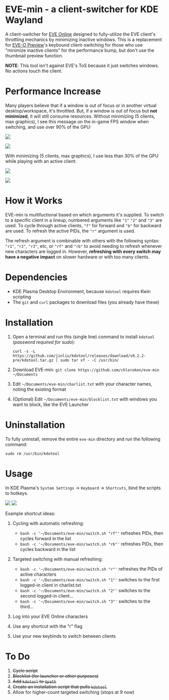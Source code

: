 # EVE-min - a client-switcher for KDE Wayland

A client-switcher for [EVE Online](https://www.eveonline.com/) designed to fully-utilize the EVE client's throttling mechanics by minimizing inactive windows. This is a replacement for [EVE-O Preview](https://github.com/Proopai/eve-o-preview)'s keybound client-switching for those who use "minimize inactive clients" for the performance bump, but don't use the thumbnail preview function.

**NOTE**: This tool isn't against EVE's ToS because it just switches windows. No actions touch the client.

# Performance Increase

Many players believe that if a window is out of focus or in another virtual desktop/workspace, it's throttled. But, if a window is out of focus but **not minimized**, it will still consume resources. Without minimizing (5 clients, max graphics), I see this message on the in-game FPS window when switching, and use over 90% of the GPU:

![](https://i.imgur.com/DNjdWlJ.png)

![](https://i.imgur.com/WT68EQP.png) 

With minimizing (5 clients, max graphics), I use less than 30% of the GPU while playing with an active client:

![](https://i.imgur.com/RL25rqR.png)

![](https://i.imgur.com/NxriGDH.png)

# How it Works

EVE-min is multifuctional based on which arguments it's supplied. To switch to a specific client in a lineup, numbered arguments like `"1"` `"2"` and `"3"` are used. To cycle through active clients, `"f"` for forward and `"b"` for backward are used. To refresh the active PIDs, the `"r"` argument is used.

The refresh argument is combinable with others with the following syntax: `"r1"`, `"r2"`, `"r3"`, etc, or `"rf"` and `"rb"` to avoid needing to refresh whenever new characters are logged in. However, **refreshing with every switch may have a negative impact** on slower hardware or with too many clients.

# Dependencies

- KDE Plasma Desktop Environment, because `kdotool` requires Kwin scripting
- The `git` and `curl` packages to download files (you already have these)

# Installation

1) Open a terminal and run this (single line) command to install `kdotool` (*password required for sudo*):

   `curl -s -L https://github.com/jinliu/kdotool/releases/download/v0.2.2-pre/kdotool.tar.gz | sudo tar xf - -C /usr/bin/`
2) Download EVE-min: `git clone https://github.com/chloroken/eve-min ~/Documents`
3) Edit `~/Documents/eve-min/charlist.txt` with your character names, noting the existing format
4) (Optional) Edit `~/Documents/eve-min/blocklist.txt` with windows you want to block, like the EVE Launcher

# Uninstallation

To fully uninstall, remove the entire `eve-min` directory and run the following command:

   `sudo rm /usr/bin/kdotool`

# Usage

In KDE Plasma's `System Settings` -> `Keyboard` -> `Shortcuts`, bind the scripts to hotkeys.

![](https://i.imgur.com/OQn4WRL.png) ![](https://i.imgur.com/PJ1Zw2M.png)
   
Example shortcut ideas:
   1) Cycling with automatic refreshing:
       - `bash -c '~/Documents/eve-min/switch.sh "rf"'` refreshes PIDs, then cycles forward in the list
       - `bash -c '~/Documents/eve-min/switch.sh "rb"'` refreshes PIDs, then cycles backward in the list
   2) Targeted switching with manual refreshing:
       - `bash -c '~/Documents/eve-min/switch.sh "r"'` refreshes the PIDs of active characters
       - `bash -c '~/Documents/eve-min/switch.sh "1"'` switches to the first logged-in client in charlist.txt
       - `bash -c '~/Documents/eve-min/switch.sh "2"'` switches to the second logged-in client...
       - `bash -c '~/Documents/eve-min/switch.sh "3"'` switches to the third...

10) Log into your EVE Online characters
11) Use any shortcut with the "r" flag
12) Use your new keybinds to switch between clients

# To Do

1) ~~Cycle script~~
2) ~~Blocklist (for launcher or other purposes)~~
3) ~~Add `kdotool` to `$path`~~
4) ~~Create an installation script that pulls `kdotool`~~
5) Allow for higher-count targeted switching (stops at 9 now)
